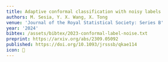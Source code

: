 ```yaml
---
title: Adaptive conformal classification with noisy labels
authors: M. Sesia, Y. X. Wang, X. Tong
venue: 'Journal of the Royal Statistical Society: Series B'
year: '2024'
bibtex: /assets/bibtex/2023-conformal-label-noise.txt
preprint: https://arxiv.org/abs/2309.05092
published: https://doi.org/10.1093/jrsssb/qkae114
icon: 🎯
---
```

